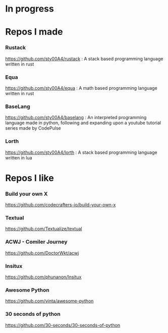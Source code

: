 # In progress

# Repos I made

### Rustack
https://github.com/sty00A4/rustack
: A stack based programming language written in rust

### Equa
https://github.com/sty00A4/equa
: A math based programming language written in rust

### BaseLang
https://github.com/sty00A4/baselang
: An interpreted programming language made in python, following and expanding upon a youtube tutorial series made by CodePulse

### Lorth
https://github.com/sty00A4/lorth
: A stack based programming language written in lua

# Repos I like

### Build your own X
https://github.com/codecrafters-io/build-your-own-x
### Textual
https://github.com/Textualize/textual
### ACWJ - Comiler Journey
https://github.com/DoctorWkt/acwj
### Insitux
https://github.com/phunanon/Insitux
### Awesome Python
https://github.com/vinta/awesome-python
### 30 seconds of python
https://github.com/30-seconds/30-seconds-of-python
